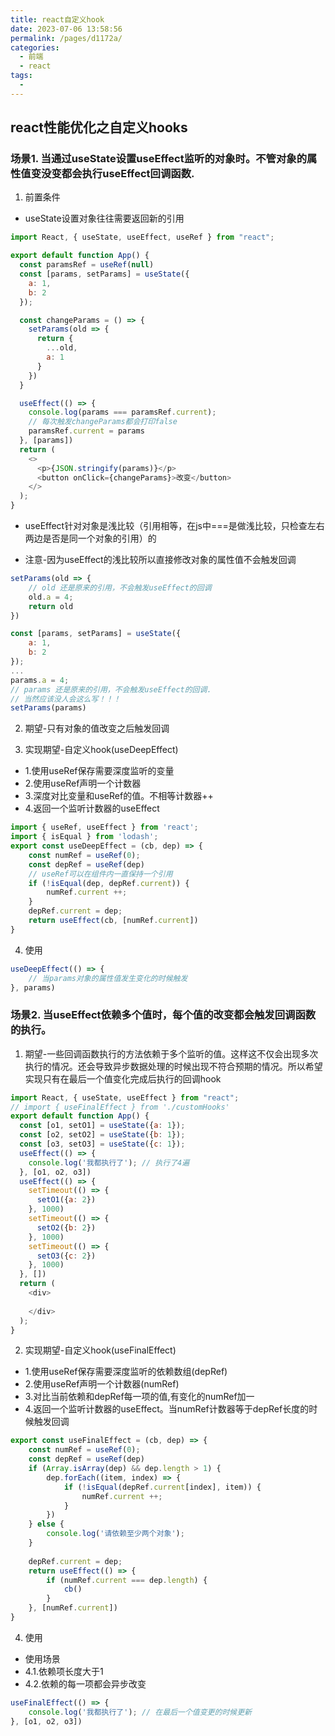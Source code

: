 ```yaml
---
title: react自定义hook
date: 2023-07-06 13:58:56
permalink: /pages/d1172a/
categories:
  - 前端
  - react
tags:
  - 
---
```

## react性能优化之自定义hooks

### 场景1. 当通过useState设置useEffect监听的对象时。不管对象的属性值变没变都会执行useEffect回调函数.
1. 前置条件
- useState设置对象往往需要返回新的引用
```javascript
import React, { useState, useEffect, useRef } from "react";

export default function App() {
  const paramsRef = useRef(null)
  const [params, setParams] = useState({
    a: 1,
    b: 2
  });

  const changeParams = () => {
    setParams(old => {
      return {
        ...old,
        a: 1
      }
    })
  }

  useEffect(() => {
    console.log(params === paramsRef.current);
    // 每次触发changeParams都会打印false
    paramsRef.current = params
  }, [params])
  return (
    <>
      <p>{JSON.stringify(params)}</p>
      <button onClick={changeParams}>改变</button>
    </>
  );
}
```
- useEffect针对对象是浅比较（引用相等，在js中===是做浅比较，只检查左右两边是否是同一个对象的引用）的
* 注意-因为useEffect的浅比较所以直接修改对象的属性值不会触发回调
```javascript
setParams(old => {
    // old 还是原来的引用，不会触发useEffect的回调
    old.a = 4;
    return old
})

const [params, setParams] = useState({
    a: 1,
    b: 2
});
...
params.a = 4;
// params 还是原来的引用，不会触发useEffect的回调.
// 当然应该没人会这么写！！！
setParams(params)
```

2. 期望-只有对象的值改变之后触发回调

3. 实现期望-自定义hook(useDeepEffect)
- 1.使用useRef保存需要深度监听的变量
- 2.使用useRef声明一个计数器
- 3.深度对比变量和useRef的值。不相等计数器++
- 4.返回一个监听计数器的useEffect

```javascript
import { useRef, useEffect } from 'react';
import { isEqual } from 'lodash';
export const useDeepEffect = (cb, dep) => {
    const numRef = useRef(0);
    const depRef = useRef(dep)
    // useRef可以在组件内一直保持一个引用
    if (!isEqual(dep, depRef.current)) {
        numRef.current ++;
    }
    depRef.current = dep;
    return useEffect(cb, [numRef.current])
}
```

4. 使用
```javascript
useDeepEffect(() => {
    // 当params对象的属性值发生变化的时候触发
}, params)
```

### 场景2. 当useEffect依赖多个值时，每个值的改变都会触发回调函数的执行。
1. 期望-一些回调函数执行的方法依赖于多个监听的值。这样这不仅会出现多次执行的情况。还会导致异步数据处理的时候出现不符合预期的情况。所以希望实现只有在最后一个值变化完成后执行的回调hook
```javascript
import React, { useState, useEffect } from "react";
// import { useFinalEffect } from './customHooks'
export default function App() {
  const [o1, setO1] = useState({a: 1});
  const [o2, setO2] = useState({b: 1});
  const [o3, setO3] = useState({c: 1});
  useEffect(() => {
    console.log('我都执行了'); // 执行了4遍
  }, [o1, o2, o3])
  useEffect(() => {
    setTimeout(() => {
      setO1({a: 2})
    }, 1000)
    setTimeout(() => {
      setO2({b: 2})
    }, 1000)
    setTimeout(() => {
      setO3({c: 2})
    }, 1000)
  }, [])
  return (
    <div>
      
    </div>
  );
}
```

2. 实现期望-自定义hook(useFinalEffect)
- 1.使用useRef保存需要深度监听的依赖数组(depRef)
- 2.使用useRef声明一个计数器(numRef)
- 3.对比当前依赖和depRef每一项的值,有变化的numRef加一
- 4.返回一个监听计数器的useEffect。当numRef计数器等于depRef长度的时候触发回调
```javascript
export const useFinalEffect = (cb, dep) => {
    const numRef = useRef(0);
    const depRef = useRef(dep)
    if (Array.isArray(dep) && dep.length > 1) {
        dep.forEach((item, index) => {
            if (!isEqual(depRef.current[index], item)) {
                numRef.current ++;
            }
        })
    } else {
        console.log('请依赖至少两个对象');
    }
    
    depRef.current = dep;
    return useEffect(() => {
        if (numRef.current === dep.length) {
            cb()
        }
    }, [numRef.current])
}
```

4. 使用
- 使用场景
- 4.1.依赖项长度大于1
- 4.2.依赖的每一项都会异步改变
```javascript
useFinalEffect(() => {
    console.log('我都执行了'); // 在最后一个值变更的时候更新
}, [o1, o2, o3])
```


